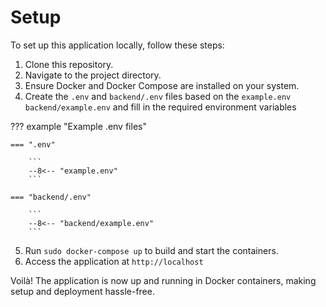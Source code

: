# Setup

To set up this application locally, follow these steps:

 1. Clone this repository.
 2. Navigate to the project directory.
 3. Ensure Docker and Docker Compose are installed on your system.
 4. Create the `.env` and `backend/.env` files based on the `example.env` `backend/example.env` and fill in the required environment variables

??? example "Example .env files"

    === ".env"
    
        ```
        --8<-- "example.env"
        ```
    
    === "backend/.env"
    
        ```
        --8<-- "backend/example.env"
        ```

 5. Run `sudo docker-compose up` to build and start the containers.
 6. Access the application at `http://localhost`

Voilà! The application is now up and running in Docker containers, making setup and deployment hassle-free.